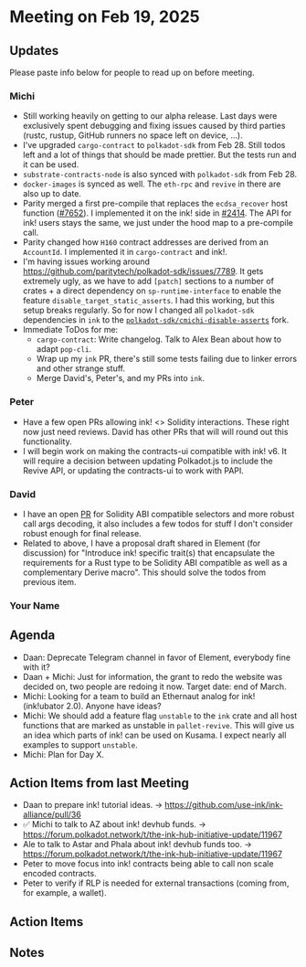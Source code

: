 # Meeting on Feb 19, 2025

## Updates

Please paste info below for people to read up on before meeting.

### Michi
- Still working heavily on getting to our alpha release. Last days were exclusively spent debugging and fixing issues caused by third parties (rustc, rustup, GitHub runners no space left on device, …).
- I've upgraded `cargo-contract` to `polkadot-sdk` from Feb 28. Still todos left and a lot of things that should be made prettier. But the tests run and it can be used.
- `substrate-contracts-node` is also synced with `polkadot-sdk` from Feb 28.
- `docker-images` is synced as well. The `eth-rpc` and `revive` in there are also up to date.
- Parity merged a first pre-compile that replaces the `ecdsa_recover` host function ([#7652](https://github.com/paritytech/polkadot-sdk/pull/7652)). I implemented it on the ink! side in [#2414](https://github.com/use-ink/ink/pull/2414). The API for ink! users stays the same, we just under the hood map to a pre-compile call.
- Parity changed how `H160` contract addresses are derived from an `AccountId`. I implemented it in `cargo-contract` and ink!.
- I'm having issues working around https://github.com/paritytech/polkadot-sdk/issues/7789. It gets extremely ugly, as we have to add `[patch]` sections to a number of crates + a direct dependency on `sp-runtime-interface` to enable the feature `disable_target_static_asserts`. I had this working, but this setup breaks regularly. So for now I changed all `polkadot-sdk` dependencies in `ink` to the [`polkadot-sdk/cmichi-disable-asserts`](https://github.com/use-ink/polkadot-sdk/tree/cmichi-disable-asserts) fork.
- Immediate ToDos for me:
  - `cargo-contract`: Write changelog. Talk to Alex Bean about how to adapt `pop-cli`.
  - Wrap up my `ink` PR, there's still some tests failing due to linker errors and other strange stuff.
  - Merge David's, Peter's, and my PRs into `ink`.

### Peter
- Have a few open PRs allowing ink! <> Solidity interactions. These right now just need reviews. David has other PRs that will will round out this functionality.
- I will begin work on making the contracts-ui compatible with ink! v6. It will require a decision between updating Polkadot.js to include the Revive API, or updating the contracts-ui to work with PAPI.

### David
- I have an open [PR](https://github.com/use-ink/ink/pull/2411) for Solidity ABI compatible selectors and more robust call args decoding, it also includes a few todos for stuff I don't consider robust enough for final release.
- Related to above, I have a proposal draft shared in Element (for discussion) for "Introduce ink! specific trait(s) that encapsulate the requirements for a Rust type to be Solidity ABI compatible as well as a complementary Derive macro". This should solve the todos from previous item.

### Your Name

## Agenda
- Daan: Deprecate Telegram channel in favor of Element, everybody fine with it?
- Daan + Michi: Just for information, the grant to redo the website was decided on, two people are redoing it now. Target date: end of March.
- Michi: Looking for a team to build an Ethernaut analog for ink! (ink!ubator 2.0). Anyone have ideas?
- Michi: We should add a feature flag `unstable` to the `ink` crate and all host functions that are marked as unstable in `pallet-revive`. This will give us an idea which parts of ink! can be used on Kusama. I expect nearly all examples to support `unstable`.
- Michi: Plan for Day X.

## Action Items from last Meeting
- Daan to prepare ink! tutorial ideas. -> https://github.com/use-ink/ink-alliance/pull/36
- ✅ Michi to talk to AZ about ink! devhub funds. -> https://forum.polkadot.network/t/the-ink-hub-initiative-update/11967 
- Ale to talk to Astar and Phala about ink! devhub funds too. -> https://forum.polkadot.network/t/the-ink-hub-initiative-update/11967
- Peter to move focus into ink! contracts being able to call non scale encoded contracts.
- Peter to verify if RLP is needed for external transactions (coming from, for example, a wallet).

## Action Items

## Notes
